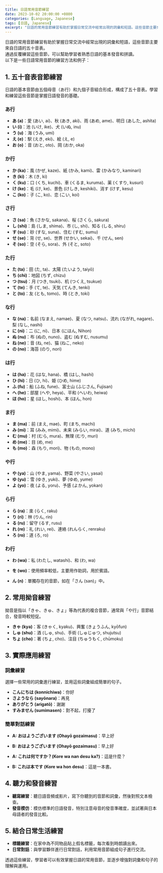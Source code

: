 ```yaml
---
title: 日語常用音節練習
date: 2023-10-02 20:00:00 +0800
categories: [Language, Japanese]
tags: [日語, Japanese] 
excerpt: "日語的常用音節練習有助於掌握日常交流中經常出現的詞彙和短語。這些音節主要來自日語的五十音表。通過反覆練習這些音節，可以幫助學習者熟悉日語的基本發音和拼讀。"
---
```


日語的常用音節練習有助於掌握日常交流中經常出現的詞彙和短語，這些音節主要來自日語的五十音表。<br>
通過反覆練習這些音節，可以幫助學習者熟悉日語的基本發音和拼讀。<br>
以下是一些日語常用音節的練習方法和例子：

## **1. 五十音表音節練習**

日語的基本音節由五個母音（あ行）和九個子音組合形成，構成了五十音表。學習和練習這些音節是掌握日語發音的基礎。

### **あ行**
- **あ (a)**：愛 (あい, ai)、秋 (あき, aki)、雨 (あめ, ame)、明日 (あした, ashita)
- **い (i)**：池 (いけ, ike)、犬 (いぬ, inu)
- **う (u)**：海 (うみ, umi)
- **え (e)**：駅 (えき, eki)、絵 (え, e)
- **お (o)**：音 (おと, oto)、岡 (おか, oka)

### **か行**
- **か (ka)**：風 (かぜ, kaze)、紙 (かみ, kami)、雷 (かみなり, kaminari)
- **き (ki)**：木 (き, ki)
- **く (ku)**：口 (くち, kuchi)、車 (くるま, kuruma)、薬 (くすり, kusuri)
- **け (ke)**：毛 (け, ke)、景色 (けしき, keshiki)、消す (けす, kesu)
- **こ (ko)**：子 (こ, ko)、恋 (こい, koi)

### **さ行**
- **さ (sa)**：魚 (さかな, sakana)、桜 (さくら, sakura)
- **し (shi)**：島 (しま, shima)、市 (し, shi)、知る (しる, shiru)
- **す (su)**：砂 (すな, suna)、住む (すむ, sumu)
- **せ (se)**：背 (せ, se)、世界 (せかい, sekai)、千 (せん, sen)
- **そ (so)**：空 (そら, sora)、外 (そと, soto)

### **た行**
- **た (ta)**：田 (た, ta)、太陽 (たいよう, taiyō)
- **ち (chi)**：地図 (ちず, chizu)
- **つ (tsu)**：月 (つき, tsuki)、机 (つくえ, tsukue)
- **て (te)**：手 (て, te)、天気 (てんき, tenki)
- **と (to)**：友 (とも, tomo)、時 (とき, toki)

### **な行**
- **な (na)**：名前 (なまえ, namae)、夏 (なつ, natsu)、流れ (ながれ, nagare)、梨 (なし, nashi)
- **に (ni)**：二 (に, ni)、日本 (にほん, Nihon)
- **ぬ (nu)**：布 (ぬの, nuno)、盗む (ぬすむ, nusumu)
- **ね (ne)**：音 (ね, ne)、猫 (ねこ, neko)
- **の (no)**：海苔 (のり, nori)

### **は行**
- **は (ha)**：花 (はな, hana)、橋 (はし, hashi)
- **ひ (hi)**：日 (ひ, hi)、姫 (ひめ, hime)
- **ふ (fu)**：船 (ふね, fune)、富士山 (ふじさん, Fujisan)
- **へ (he)**：部屋 (へや, heya)、平和 (へいわ, heiwa)
- **ほ (ho)**：星 (ほし, hoshi)、本 (ほん, hon)

### **ま行**
- **ま (ma)**：前 (まえ, mae)、町 (まち, machi)
- **み (mi)**：耳 (みみ, mimi)、未来 (みらい, mirai)、道 (みち, michi)
- **む (mu)**：村 (むら, mura)、無理 (むり, muri)
- **め (me)**：目 (め, me)
- **も (mo)**：森 (もり, mori)、物 (もの, mono)

### **や行**
- **や (ya)**：山 (やま, yama)、野菜 (やさい, yasai)
- **ゆ (yu)**：雪 (ゆき, yuki)、夢 (ゆめ, yume)
- **よ (yo)**：夜 (よる, yoru)、予感 (よかん, yokan)

### **ら行**
- **ら (ra)**：楽 (らく, raku)
- **り (ri)**：林 (りん, rin)
- **る (ru)**：留守 (るす, rusu)
- **れ (re)**：礼 (れい, rei)、連絡 (れんらく, renraku)
- **ろ (ro)**：道 (ろ, ro)

### **わ行**
- **わ (wa)**：私 (わたし, watashi)、和 (わ, wa)
- **を (wo)**：使用頻率較低，主要用作助詞，用於賓語。

- **ん (n)**：單獨存在的音節，如在「さん (san)」中。

## **2. 常用拗音練習**
拗音是指以「きゃ、きゅ、きょ」等為代表的複合音節，通常與「や行」音節結合，發音時較短促。

- **きゃ (kya)**：客 (きゃく, kyaku)、興奮 (きょうふん, kyōfun)
- **しゅ (shu)**：酒 (しゅ, shu)、手術 (しゅじゅつ, shujutsu)
- **ちょ (cho)**：著 (ちょ, cho)、注目 (ちゅうもく, chūmoku)

## **3. 實際應用練習**

### **詞彙練習**
選擇一些常用的詞彙進行練習，並用這些詞彙組成簡單的句子。

- **こんにちは (konnichiwa)**：你好
- **さようなら (sayōnara)**：再見
- **ありがとう (arigatō)**：謝謝
- **すみません (sumimasen)**：對不起，打擾了

### **簡單對話練習**
- **A: おはようございます (Ohayō gozaimasu)**：早上好
- **B: おはようございます (Ohayō gozaimasu)**：早上好

- **A: これは何ですか？(Kore wa nan desu ka?)**：這是什麼？
- **B: これは本です (Kore wa hon desu)**：這是一本書。

## **4. 聽力和發音練習**
- **聽寫練習**：聽日語音頻或影片，寫下你聽到的音節和詞彙，然後對照文本檢查。
- **發音模仿**：模仿標準的日語發音，特別注意母音的發音準確度，並試著與日本母語者的發音比較。

## **5. 結合日常生活練習**
- **標籤練習**：在家中為不同物品貼上假名標籤，每次看到時朗讀出來。
- **日常對話**：與學習夥伴進行日常對話，利用常用音節組成句子進行交流。

透過這些練習，學習者可以有效掌握日語的常用音節，並逐步增強對詞彙和句子的理解與運用。
